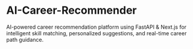 # AI-Career-Recommender
AI-powered career recommendation platform using FastAPI &amp; Next.js for intelligent skill matching, personalized suggestions, and real-time career path guidance.
